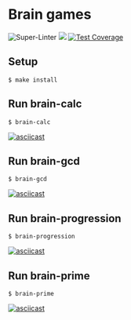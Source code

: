 # Brain games
![Super-Linter](https://github.com/Shuhratt/frontend-project-lvl1/workflows/Super-Linter/badge.svg)
<a href="https://codeclimate.com/github/Shuhratt/frontend-project-lvl1/maintainability"><img src="https://api.codeclimate.com/v1/badges/8830e15dabf740b7365b/maintainability" /></a>
[![Test Coverage](https://api.codeclimate.com/v1/badges/dfc50c2d88cd46d069c1/test_coverage)](https://codeclimate.com/github/hexlet-boilerplates/nodejs-package/test_coverage)

## Setup
```
$ make install
```
## Run brain-calc
```
$ brain-calc
```
[![asciicast](https://asciinema.org/a/369829.svg)](https://asciinema.org/a/369829)
## Run brain-gcd
```
$ brain-gcd
```
[![asciicast](https://asciinema.org/a/370385.svg)](https://asciinema.org/a/370385)
## Run brain-progression
```
$ brain-progression
```
[![asciicast](https://asciinema.org/a/371150.svg)](https://asciinema.org/a/371150)

## Run brain-prime
```
$ brain-prime
```
[![asciicast](https://asciinema.org/a/371158.svg)](https://asciinema.org/a/371158)
